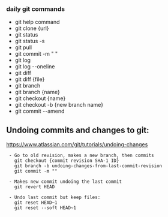 ### daily git commands

 - git help command
 - git clone {url}
 - git status
 - git status -s
 - git pull
 - git commit -m " "
 - git log
 - git log --oneline
 - git diff
 - git diff {file}
 - git branch
 - git branch {name}
 - git checkout {name}
 - git checkout -b {new branch name}
 - git commit --amend

## Undoing commits and changes to git:
 https://www.atlassian.com/git/tutorials/undoing-changes

```
 - Go to old revision, makes a new branch, then commits 
   git checkout {commit revision SHA-1 ID}
   git branch -b undoing-changes-from-last-commit-revision
   git commit -m ""
 
 - Makes new commit undoing the last commit
   git revert HEAD
 
 - Undo last commit but keep files:
   git reset HEAD~1
   git reset --soft HEAD~1
 ```
